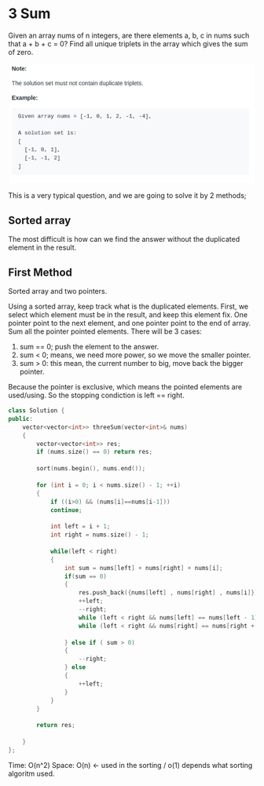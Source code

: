 # 3 Sum

Given an array nums of n integers, are there elements a, b, c in nums such that a + b + c = 0? Find all unique triplets in the array which gives the sum of zero.

<p align = "center">   <img width = "500" src = "images/10_3SUM_2020-01-05-17-26-33.png "> </p>

This is a very typical question, and we are going to solve it by 2 methods; 

## Sorted array

The most difficult is how can we find the answer without the duplicated element in the result. 

## First Method 

Sorted array and two pointers. 

Using a sorted array, keep track what is the duplicated elements. 
First, we select which element must be in the result, and keep this element fix. One pointer point to the next element, and one pointer point to the end of array. Sum all the pointer pointed elements. There will be 3 cases:
1. sum == 0; push the element to the answer. 
2. sum < 0; means, we need more power, so we move the smaller pointer. 
3. sum > 0: this mean, the current number to big, move back the bigger pointer. 

Because the pointer is exclusive, which means the pointed elements are used/using. So the stopping condiction is left == right. 

```cpp
class Solution {
public:
    vector<vector<int>> threeSum(vector<int>& nums) 
    {
        vector<vector<int>> res; 
        if (nums.size() == 0) return res;
        
        sort(nums.begin(), nums.end()); 
 
        for (int i = 0; i < nums.size() - 1; ++i)
        {
            if ((i>0) && (nums[i]==nums[i-1]))
            continue;
            
            int left = i + 1; 
            int right = nums.size() - 1; 
            
            while(left < right)
            {
                int sum = nums[left] + nums[right] + nums[i]; 
                if(sum == 0)
                {
                    res.push_back({nums[left] , nums[right] , nums[i]});
                    ++left;
                    --right; 
                    while (left < right && nums[left] == nums[left - 1]) ++left; 
                    while (left < right && nums[right] == nums[right + 1]) --right; 
                    
                } else if ( sum > 0)
                {
                    --right; 
                } else
                {
                    ++left; 
                }
            }
        }
        
        return res; 
        
    }
};
```

Time: O(n^2)
Space: O(n) <- used in the sorting / o(1) depends what sorting algoritm used. 

